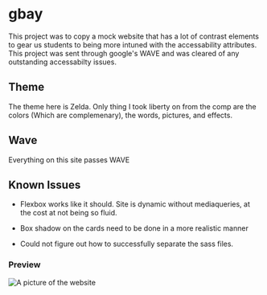 # gbay

This project was to copy a mock website that has a lot of contrast elements to gear us students to being more intuned with the accessability attributes. This project was sent through google's WAVE and was cleared of any outstanding accessabilty issues.

## Theme

The theme here is Zelda. Only thing I took liberty on from the comp are the colors (Which are complemenary), the words, pictures, and effects.

## Wave

Everything on this site passes WAVE

## Known Issues

- Flexbox works like it should. Site is dynamic without mediaqueries, at the cost at not being so fluid.

- Box shadow on the cards need to be done in a more realistic manner

- Could not figure out how to successfully separate the sass files.

### Preview

<img src="./assets/demo.png" alt="A picture of the website">
